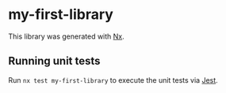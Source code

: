 # my-first-library

This library was generated with [Nx](https://nx.dev).

## Running unit tests

Run `nx test my-first-library` to execute the unit tests via [Jest](https://jestjs.io).

